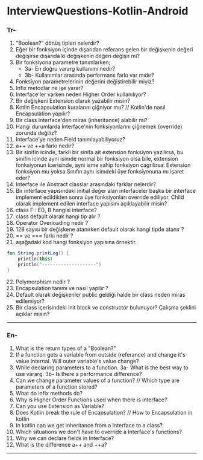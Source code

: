 # InterviewQuestions-Kotlin-Android
### Tr-
1. "Boolean?" dönüş tipleri nelerdir?
2. Eğer bir fonksiyon içinde dışarıdan referans gelen bir değişkenin değeri değişirse dışarıda ki değişkenin değeri değişir mi?
3. Bir fonksiyona parametre tanımlarken;
    - 3a- En doğru vararg kullanımı nedir?
    - 3b- Kullanımlar arasında performans farkı var mıdır?
4. Fonksiyon parametrelerinin değerini değiştirebilir miyiz?
5. Infix metodlar ne işe yarar?
6. Interface'ler varken neden Higher Order kullanılıyor?
7. Bir değişkeni Extension olarak yazabilir misin?
8. Kotlin Encapsulation kuralarını çiğniyor mu? // Kotlin'de nasıl Encapsulation yapılır?
9. Bir class Interface'den miras (inheritance) alabilir mi?
10. Hangi durumlarda Interface'nin fonksiyonlarını çiğnemek (override) zorunda değiliz?
11. Interface'ye neden Field tanımlayabiliyoruz?
12. a++ ve ++a farkı nedir?
13. Bir sinifin icinde, farkli bir sinifa ait extension fonksiyon yazilirsa, bu sinifin icinde ayni isimde normal bir fonksiyon olsa bile, extension fonksiyonun icerisinde, ayni isme sahip fonksiyon cagrilirsa: Extension fonksiyon mu yoksa Sınıfın aynı isimdeki üye fonksiyonuna mı işaret eder?
14. Interface ile  Abstract classlar arasındaki farklar nelerdir? 
15. Bir interface yapısındaki initial değer alan interfaceler  başka bir interface implement edildikten sonra üye fonksiyonları override ediliyor. Child olarak implement edilen interface yapısını açıklayabilir misin? 
16. class F : E(), B    hangisi interface? 
17. class default olarak hangi tip alır ? 
18. Operator Overloading nedir ? 
19. 128 sayısı bir değişkene atanırken default olarak hangi tipde atanır ?
20. == ve === farkı nedir ?
21. aşağadaki kod hangi fonksiyon yapısına örnektir.
```kotlin
fun String.printLog() {
    println(this)
    println("--------------------")
}
```
22. Polymorphism nedir ?
23. Encapsulation tanımı ve nasıl yapılır ?
24. Default olarak değişkenler public geldiği halde bir class neden miras edilemiyor?
25. Bir class içerisindeki init block ve constructor bulunuyor? Çalışma şeklini açıklar mısın? 

--- 

### En-
1. What is the return types of a "Boolean?"
2. If a function gets a variable from outside (referance) and change it's value internal. Will outer variable's value change?
3. While declaring parameters to a function.
    3a- What is the best way to use vararg.
    3b- Is there a performance difference?
4. Can we change parameter values of a function? // Which type are parameters of a function stored?
5. What do infix methods do?
6. Why is Higher Order Functions used when there is interface?
7. Can you use Extension as Variable?
8. Does Kotlin break the rule of Encapsulation? // How to Encapsulation in kotlin
9. In kotlin can we get inheritance from a Interface to a class?
10. Which situations we don't have to override a Interface's functions?
11. Why we can declare fields in Interface?
12. What is the difference a++ and ++a?

---

